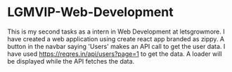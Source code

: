 # LGMVIP-Web-Development
This is my second tasks as a intern in Web Development at letsgrowmore.
I have created a web application using create react app branded as zippy.
A button in the navbar saying 'Users' makes an API call to get the user data.
I have used  https://reqres.in/api/users?page=1 to get the data.
A loader will be displayed while the API fetches the data. 
